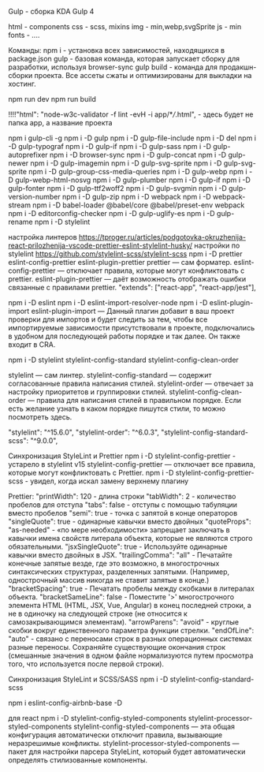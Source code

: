 Gulp - сборка KDA
Gulp 4

html - components
css - scss, mixins
img - min,webp,svgSprite
js - min
fonts - ....

Команды:
npm i - установка всех зависимостей, находящихся в package.json
gulp - базовая команда, которая запускает сборку для разработки, используя browser-sync
gulp build - команда для продакшн-сборки проекта. Все ассеты сжаты и оптимизированы для выкладки на хостинг.

npm run dev
npm run build

!!!!"html": "node-w3c-validator -f lint -evH -i app/\*_/_.html", - здесь будет не папка app, а название проекта

npm i gulp-cli -g
npm i -D gulp
npm i -D gulp-file-include
npm i -D del
npm i -D gulp-typograf
npm i -D gulp-if
npm i -D gulp-sass
npm i -D gulp-autoprefixer
npm i -D browser-sync
npm i -D gulp-concat
npm i -D gulp-newer
npm i -D gulp-imagemin
npm i -D gulp-svg-sprite
npm i -D gulp-svg-sprite
npm i -D gulp-group-css-media-queries
npm i -D gulp-webp
npm i -D gulp-webp-html-nosvg
npm i -D gulp-plumber
npm i -D gulp-if
npm i -D gulp-fonter
npm i -D gulp-ttf2woff2
npm i -D gulp-svgmin
npm i -D gulp-version-number
npm i -D gulp-zip
npm i -D webpack
npm i -D webpack-stream
npm i -D babel-loader @babel/core @babel/preset-env webpack
npm i -D editorconfig-checker
npm i -D gulp-uglify-es
npm i -D gulp-rename
npm i -D stylelint

настройка линтеров
https://tproger.ru/articles/podgotovka-okruzhenija-react-prilozhenija-vscode-prettier-eslint-stylelint-husky/
настройки по stylelint
https://github.com/stylelint-scss/stylelint-scss
npm i -D prettier eslint-config-prettier eslint-plugin-prettier
prettier — сам форматер.
eslint-config-prettier — отключает правила, которые могут конфликтовать с prettier.
eslint-plugin-prettier — даёт возможность отображать ошибки связанные с правилами prettier.
"extends": ["react-app", "react-app/jest"],

npm i -D eslint
npm i -D eslint-import-resolver-node
npm i -D eslint-plugin-import
eslint-plugin-import — Данный плагин добавит в ваш проект проверки для импортов и будет следить за тем, чтобы все импортируемые зависимости присутствовали в проекте, подключались в удобном для последующей работы порядке и так далее. Он также входит в CRA.

npm i -D stylelint stylelint-config-standard stylelint-config-clean-order

stylelint — сам линтер.
stylelint-config-standard — содержит согласованные правила написания стилей.
stylelint-order — отвечает за настройку приоритетов и группировки стилей.
stylelint-config-clean-order — правила для написания стилей в правильном порядке. Если есть желание узнать в каком порядке пишутся стили, то можно посмотреть здесь.

"stylelint": "^15.6.0",
"stylelint-order": "^6.0.3",
"stylelint-config-standard-scss": "^9.0.0",

Синхронизация StyleLint и Prettier
npm i -D stylelint-config-prettier - устарело в stylelint v15
stylelint-config-prettier — отключает все правила, которые могут конфликтовать с Prettier.
npm i -D stylelint-config-prettier-scss - увидел, когда искал замену верхнему плагину

Prettier:
"printWidth": 120 - длина строки
"tabWidth": 2 - количество пробелов для отступа
"tabs": false - отступы с помощью табуляции вместо пробелов
"semi": true - точка с запятой в конце операторов
"singleQuote": true - одинарные кавычки вместо двойных
"quoteProps": "as-needed" - «по мере необходимости» запрещает заключать в кавычки имена свойств литерала объекта, которые не являются строго обязательными.
"jsxSingleQuote": true - Используйте одинарные кавычки вместо двойных в JSX.
"trailingComma": "all" - Печатайте конечные запятые везде, где это возможно, в многострочных синтаксических структурах, разделенных запятыми. (Например, однострочный массив никогда не ставит запятые в конце.)
"bracketSpacing": true - Печатать пробелы между скобками в литералах объекта.
"bracketSameLine": false - Поместите '>' многострочного элемента HTML (HTML, JSX, Vue, Angular) в конец последней строки, а не в одиночку на следующей строке (не относится к самозакрывающимся элементам).
"arrowParens": "avoid" - круглые скобки вокруг единственного параметра функции стрелки.
"endOfLine": "auto" - связано с переносами строк в разных операционных системах разные переносы. Сохраняйте существующие окончания строк (смешанные значения в одном файле нормализуются путем просмотра того, что используется после первой строки).

Синхронизация StyleLint и SCSS/SASS
npm i -D stylelint-config-standard-scss

npm i eslint-config-airbnb-base -D

для react
npm i -D stylelint-config-styled-components stylelint-processor-styled-components
stylelint-config-styled-components — эта общая конфигурация автоматически отключит правила, вызывающие неразрешимые конфликты.
stylelint-processor-styled-components — пакет для настройки парсера StyleLint, который будет автоматически определять стилизованные компоненты.
